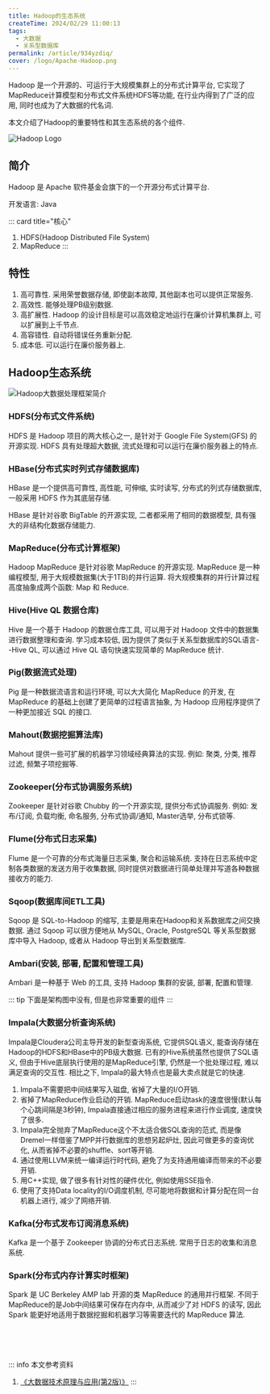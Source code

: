 ```yaml
---
title: Hadoop的生态系统
createTime: 2024/02/29 11:00:13
tags:
  - 大数据
  - 关系型数据库
permalink: /article/934yzdiq/
cover: /logo/Apache-Hadoop.png
---
```

Hadoop 是一个开源的、可运行于大规模集群上的分布式计算平台, 它实现了MapReduce计算模型和分布式文件系统HDFS等功能, 在行业内得到了广泛的应用, 同时也成为了大数据的代名词.

本文介绍了Hadoop的重要特性和其生态系统的各个组件.
<!-- more -->
![Hadoop Logo](/logo/Apache-Hadoop-name.png)

## 简介
Hadoop 是 Apache 软件基金会旗下的一个开源分布式计算平台. 

开发语言: Java

::: card title="核心"
1. HDFS(Hadoop Distributed File System)
2. MapReduce
:::

## 特性
1. 高可靠性. 采用荣誉数据存储, 即使副本故障, 其他副本也可以提供正常服务.
2. 高效性. 能够处理PB级别数据.
3. 高扩展性. Hadoop 的设计目标是可以高效稳定地运行在廉价计算机集群上, 可以扩展到上千节点.
4. 高容错性. 自动将错误任务重新分配.
5. 成本低. 可以运行在廉价服务器上.



## Hadoop生态系统

![Hadoop大数据处理框架简介](https://th.bing.com/th/id/R.570ba0f6d1ce1eab3e7b8b31087c24bf?rik=20VAhYAeUQLZ1Q&riu=http%3a%2f%2fc.biancheng.net%2fuploads%2fallimg%2f190508%2f5-1Z50P93913620.jpg&ehk=g5dODf4d1h3%2b%2b7ffowdELHIpIqT3kuCCxfUJJyUHtO8%3d&risl=&pid=ImgRaw&r=0 "Hadoop生态系统")



### HDFS(分布式文件系统)

HDFS 是 Hadoop 项目的两大核心之一, 是针对于 Google File System(GFS) 的开源实现. HDFS 具有处理超大数据, 流式处理和可以运行在廉价服务器上的特点.



### HBase(分布式实时列式存储数据库)

HBase 是一个提供高可靠性, 高性能, 可伸缩, 实时读写, 分布式的列式存储数据库, 一般采用 HDFS 作为其底层存储. 

HBase 是针对谷歌 BigTable 的开源实现, 二者都采用了相同的数据模型, 具有强大的非结构化数据存储能力.


### MapReduce(分布式计算框架)

Hadoop MapReduce 是针对谷歌 MapReduce 的开源实现. MapReduce 是一种编程模型, 用于大规模数据集(大于1TB)的并行运算. 将大规模集群的并行计算过程高度抽象成两个函数: Map 和 Reduce.

### Hive(Hive QL 数据仓库)

Hive 是一个基于 Hadoop 的数据仓库工具, 可以用于对 Hadoop 文件中的数据集进行数据整理和查询. 学习成本较低, 因为提供了类似于关系型数据库的SQL语言--Hive QL, 可以通过 Hive QL 语句快速实现简单的 MapReduce 统计. 

### Pig(数据流式处理)

Pig 是一种数据流语言和运行环境, 可以大大简化 MapReduce 的开发, 在 MapReduce 的基础上创建了更简单的过程语言抽象, 为 Hadoop 应用程序提供了一种更加接近 SQL 的接口.

### Mahout(数据挖掘算法库)

Mahout 提供一些可扩展的机器学习领域经典算法的实现. 例如: 聚类, 分类, 推荐过滤, 频繁子项挖掘等.

### Zookeeper(分布式协调服务系统)

Zookeeper 是针对谷歌 Chubby 的一个开源实现, 提供分布式协调服务. 例如: 发布/订阅, 负载均衡, 命名服务, 分布式协调/通知, Master选举, 分布式锁等.

### Flume(分布式日志采集)

Flume 是一个可靠的分布式海量日志采集, 聚合和运输系统. 支持在日志系统中定制各类数据的发送方用于收集数据, 同时提供对数据进行简单处理并写道各种数据接收方的能力.

### Sqoop(数据库间ETL工具)

Sqoop 是 SQL-to-Hadoop 的缩写, 主要是用来在Hadoop和关系数据库之间交换数据. 通过 Sqoop 可以很方便地从 MySQL, Oracle, PostgreSQL 等关系型数据库中导入 Hadoop, 或者从 Hadoop 导出到关系型数据库. 

### Ambari(安装, 部署, 配置和管理工具)

Ambari 是一种基于 Web 的工具, 支持 Hadoop 集群的安装, 部署, 配置和管理. 

::: tip
下面是架构图中没有, 但是也非常重要的组件
:::

### Impala(大数据分析查询系统)

Impala是Cloudera公司主导开发的新型查询系统, 它提供SQL语义, 能查询存储在Hadoop的HDFS和HBase中的PB级大数据. 已有的Hive系统虽然也提供了SQL语义, 但由于Hive底层执行使用的是MapReduce引擎, 仍然是一个批处理过程, 难以满足查询的交互性. 相比之下, Impala的最大特点也是最大卖点就是它的快速. 

1. Impala不需要把中间结果写入磁盘, 省掉了大量的I/O开销. 
2. 省掉了MapReduce作业启动的开销. MapReduce启动task的速度很慢(默认每个心跳间隔是3秒钟), Impala直接通过相应的服务进程来进行作业调度, 速度快了很多. 
3. Impala完全抛弃了MapReduce这个不太适合做SQL查询的范式, 而是像Dremel一样借鉴了MPP并行数据库的思想另起炉灶, 因此可做更多的查询优化, 从而省掉不必要的shuffle、sort等开销. 
4. 通过使用LLVM来统一编译运行时代码, 避免了为支持通用编译而带来的不必要开销. 
5. 用C++实现, 做了很多有针对性的硬件优化, 例如使用SSE指令. 
6. 使用了支持Data locality的I/O调度机制, 尽可能地将数据和计算分配在同一台机器上进行, 减少了网络开销. 

### Kafka(分布式发布订阅消息系统)

Kafka 是一个基于 Zookeeper 协调的分布式日志系统. 常用于日志的收集和消息系统.

### Spark(分布式内存计算实时框架)

Spark 是 UC Berkeley AMP lab 开源的类 MapReduce 的通用并行框架. 不同于 MapReduce的是Job中间结果可保存在内存中, 从而减少了对 HDFS 的读写, 因此 Spark 能更好地适用于数据挖掘和机器学习等需要迭代的 MapReduce 算法.


<br /><br /><br />

::: info 本文参考资料
1. [《大数据技术原理与应用(第2版)》](https://book.douban.com/subject/27606713/)
:::